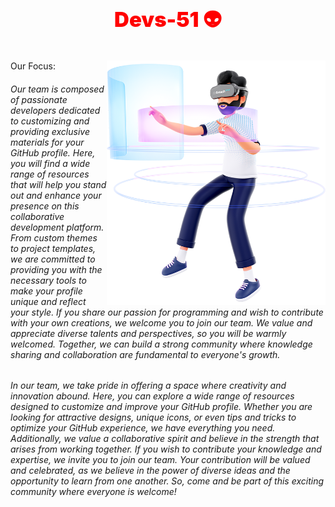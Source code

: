 <h3 align="center" style="color: red; font-weight: 900; font-size: 33px;">Devs-51 👽</h3>
<img align="right" alt="coding" width="350"  src="https://github.com/bastndev/Resources/blob/main/assets/img-team/mark.png"
     
<h1 align="left">Our Focus:</h1>

<h6>Our team is composed of passionate developers dedicated to customizing and providing exclusive materials for your GitHub profile. Here, you will find a wide range of resources that will help you stand out and enhance your presence on this collaborative development platform. From custom themes to project templates, we are committed to providing you with the necessary tools to make your profile unique and reflect your style. If you share our passion for programming and wish to contribute with your own creations, we welcome you to join our team. We value and appreciate diverse talents and perspectives, so you will be warmly welcomed. Together, we can build a strong community where knowledge sharing and collaboration are fundamental to everyone's growth.</h6>

<h6>In our team, we take pride in offering a space where creativity and innovation abound. Here, you can explore a wide range of resources designed to customize and improve your GitHub profile. Whether you are looking for attractive designs, unique icons, or even tips and tricks to optimize your GitHub experience, we have everything you need. Additionally, we value a collaborative spirit and believe in the strength that arises from working together. If you wish to contribute your knowledge and expertise, we invite you to join our team. Your contribution will be valued and celebrated, as we believe in the power of diverse ideas and the opportunity to learn from one another. So, come and be part of this exciting community where everyone is welcome!</h6>

